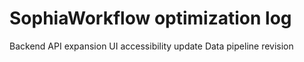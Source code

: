 # SophiaWorkflow optimization log
Backend API expansion
UI accessibility update
Data pipeline revision
